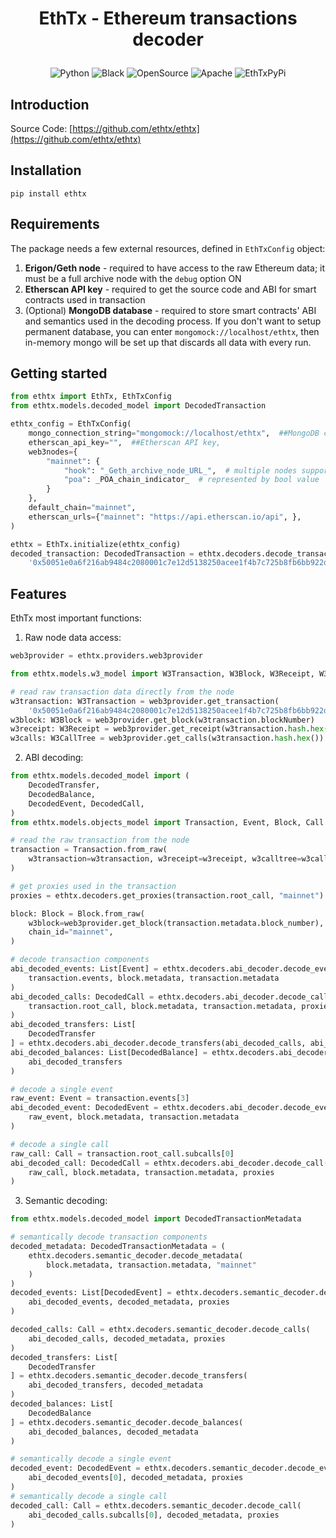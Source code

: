 <h1 align='center' style='border-bottom: none'>
  <p>EthTx - Ethereum transactions decoder </p>
</h1>

<p align="center">
<a target="_blank">
    <img src="https://img.shields.io/badge/Made%20with-Python-1f425f.svg" alt="Python">
</a>
<a target="_blank">
    <img src="https://img.shields.io/badge/code%20style-black-000000.svg" alt="Black">
</a>
<a target="_blank">
    <img src="https://badgen.net/badge/Open%20Source%20%3F/Yes%21/blue?icon=github" alt="OpenSource">
</a>
<a target="_blank">
    <img src="https://img.shields.io/badge/License-Apache%202.0-blue.svg" alt="Apache">
</a>
<a target="_blank">
    <img src="https://img.shields.io/pypi/v/EthTx?label=pypi%20package" alt="EthTxPyPi">
</a>
</p>

## Introduction

Source Code: [https://github.com/ethtx/ethtx](https://github.com/ethtx/ethtx)

## Installation

```shell
pip install ethtx
```

## Requirements

The package needs a few external resources, defined in `EthTxConfig` object:

1. **Erigon/Geth node** - required to have access to the raw Ethereum data; it must be a full archive node with
   the `debug` option ON
2. **Etherscan API key** - required to get the source code and ABI for smart contracts used in transaction
3. (Optional) **MongoDB database** - required to store smart contracts' ABI and semantics used in the decoding process.
   If you don't want to setup permanent database, you can enter `mongomock://localhost/ethtx`, then in-memory mongo will be
   set up that discards all data with every run.

## Getting started

```python
from ethtx import EthTx, EthTxConfig
from ethtx.models.decoded_model import DecodedTransaction

ethtx_config = EthTxConfig(
    mongo_connection_string="mongomock://localhost/ethtx",  ##MongoDB connection string,
    etherscan_api_key="",  ##Etherscan API key,
    web3nodes={
        "mainnet": {
            "hook": "_Geth_archive_node_URL_",  # multiple nodes supported, separate them with comma
            "poa": _POA_chain_indicator_  # represented by bool value
        }
    },
    default_chain="mainnet",
    etherscan_urls={"mainnet": "https://api.etherscan.io/api", },
)

ethtx = EthTx.initialize(ethtx_config)
decoded_transaction: DecodedTransaction = ethtx.decoders.decode_transaction(
    '0x50051e0a6f216ab9484c2080001c7e12d5138250acee1f4b7c725b8fb6bb922d')
```

## Features

EthTx most important functions:

1. Raw node data access:

```python
web3provider = ethtx.providers.web3provider

from ethtx.models.w3_model import W3Transaction, W3Block, W3Receipt, W3CallTree

# read raw transaction data directly from the node
w3transaction: W3Transaction = web3provider.get_transaction(
    '0x50051e0a6f216ab9484c2080001c7e12d5138250acee1f4b7c725b8fb6bb922d')
w3block: W3Block = web3provider.get_block(w3transaction.blockNumber)
w3receipt: W3Receipt = web3provider.get_receipt(w3transaction.hash.hex())
w3calls: W3CallTree = web3provider.get_calls(w3transaction.hash.hex())
```

2. ABI decoding:

```python
from ethtx.models.decoded_model import (
    DecodedTransfer,
    DecodedBalance,
    DecodedEvent, DecodedCall,
)
from ethtx.models.objects_model import Transaction, Event, Block, Call

# read the raw transaction from the node
transaction = Transaction.from_raw(
    w3transaction=w3transaction, w3receipt=w3receipt, w3calltree=w3calls
)

# get proxies used in the transaction
proxies = ethtx.decoders.get_proxies(transaction.root_call, "mainnet")

block: Block = Block.from_raw(
    w3block=web3provider.get_block(transaction.metadata.block_number),
    chain_id="mainnet",
)

# decode transaction components
abi_decoded_events: List[Event] = ethtx.decoders.abi_decoder.decode_events(
    transaction.events, block.metadata, transaction.metadata
)
abi_decoded_calls: DecodedCall = ethtx.decoders.abi_decoder.decode_calls(
    transaction.root_call, block.metadata, transaction.metadata, proxies
)
abi_decoded_transfers: List[
    DecodedTransfer
] = ethtx.decoders.abi_decoder.decode_transfers(abi_decoded_calls, abi_decoded_events)
abi_decoded_balances: List[DecodedBalance] = ethtx.decoders.abi_decoder.decode_balances(
    abi_decoded_transfers
)

# decode a single event
raw_event: Event = transaction.events[3]
abi_decoded_event: DecodedEvent = ethtx.decoders.abi_decoder.decode_event(
    raw_event, block.metadata, transaction.metadata
)

# decode a single call
raw_call: Call = transaction.root_call.subcalls[0]
abi_decoded_call: DecodedCall = ethtx.decoders.abi_decoder.decode_call(
    raw_call, block.metadata, transaction.metadata, proxies
)
```

3. Semantic decoding:

```python
from ethtx.models.decoded_model import DecodedTransactionMetadata

# semantically decode transaction components
decoded_metadata: DecodedTransactionMetadata = (
    ethtx.decoders.semantic_decoder.decode_metadata(
        block.metadata, transaction.metadata, "mainnet"
    )
)
decoded_events: List[DecodedEvent] = ethtx.decoders.semantic_decoder.decode_events(
    abi_decoded_events, decoded_metadata, proxies
)

decoded_calls: Call = ethtx.decoders.semantic_decoder.decode_calls(
    abi_decoded_calls, decoded_metadata, proxies
)
decoded_transfers: List[
    DecodedTransfer
] = ethtx.decoders.semantic_decoder.decode_transfers(
    abi_decoded_transfers, decoded_metadata
)
decoded_balances: List[
    DecodedBalance
] = ethtx.decoders.semantic_decoder.decode_balances(
    abi_decoded_balances, decoded_metadata
)

# semantically decode a single event
decoded_event: DecodedEvent = ethtx.decoders.semantic_decoder.decode_event(
    abi_decoded_events[0], decoded_metadata, proxies
)
# semantically decode a single call
decoded_call: Call = ethtx.decoders.semantic_decoder.decode_call(
    abi_decoded_calls.subcalls[0], decoded_metadata, proxies
)
```
